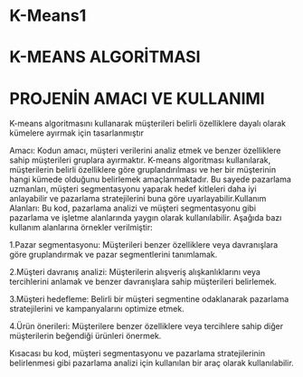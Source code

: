 # K-Means1
# K-MEANS ALGORİTMASI 
# PROJENİN AMACI VE KULLANIMI 
 K-means algoritmasını kullanarak müşterileri belirli özelliklere dayalı olarak kümelere ayırmak için tasarlanmıştır
 
Amacı: Kodun amacı, müşteri verilerini analiz etmek ve benzer özelliklere sahip müşterileri gruplara ayırmaktır. K-means algoritması kullanılarak, müşterilerin belirli özelliklere göre gruplandırılması ve her bir müşterinin hangi kümede olduğunu belirlemek amaçlanmaktadır. Bu sayede pazarlama uzmanları, müşteri segmentasyonu yaparak hedef kitleleri daha iyi anlayabilir ve pazarlama stratejilerini buna göre uyarlayabilir.Kullanım Alanları: Bu kod, pazarlama analizi ve müşteri segmentasyonu gibi pazarlama ve işletme alanlarında yaygın olarak kullanılabilir. Aşağıda bazı kullanım alanlarına örnekler verilmiştir:

1.Pazar segmentasyonu: Müşterileri benzer özelliklere veya davranışlara göre gruplandırmak ve pazar segmentlerini tanımlamak.

2.Müşteri davranış analizi: Müşterilerin alışveriş alışkanlıklarını veya tercihlerini anlamak ve benzer davranışlara sahip müşterileri belirlemek.

3.Müşteri hedefleme: Belirli bir müşteri segmentine odaklanarak pazarlama stratejilerini ve kampanyalarını optimize etmek.

4.Ürün önerileri: Müşterilere benzer özelliklere veya tercihlere sahip diğer müşterilerin beğendiği ürünleri önermek.

Kısacası bu kod, müşteri segmentasyonu ve pazarlama stratejilerinin belirlenmesi gibi pazarlama analizi için kullanılan bir araç olarak kullanılabilir.
